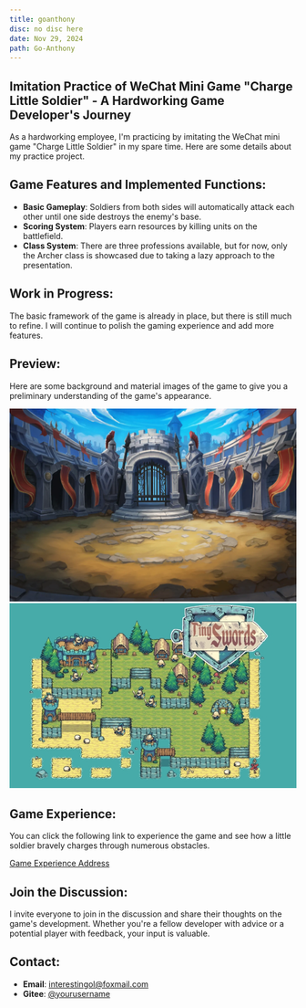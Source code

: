 ```yaml
---
title: goanthony
disc: no disc here
date: Nov 29, 2024
path: Go-Anthony
---
```

<special>
</special>

## Imitation Practice of WeChat Mini Game "Charge Little Soldier" - A Hardworking Game Developer's Journey

As a hardworking employee, I'm practicing by imitating the WeChat mini game "Charge Little Soldier" in my spare time. Here are some details about my practice project.

## Game Features and Implemented Functions:

- **Basic Gameplay**: Soldiers from both sides will automatically attack each other until one side destroys the enemy's base.
- **Scoring System**: Players earn resources by killing units on the battlefield.
- **Class System**: There are three professions available, but for now, only the Archer class is showcased due to taking a lazy approach to the presentation.

## Work in Progress:

The basic framework of the game is already in place, but there is still much to refine. I will continue to polish the gaming experience and add more features.

## Preview:

Here are some background and material images of the game to give you a preliminary understanding of the game's appearance.

![Background Image](../images/articles/game_03/background1.jpg)
![Material Image](../images/articles/game_03/sprites.jpg)

## Game Experience:

You can click the following link to experience the game and see how a little soldier bravely charges through numerous obstacles.

[Game Experience Address](https://goanthony.netlify.app/)


## Join the Discussion:

I invite everyone to join in the discussion and share their thoughts on the game's development. Whether you're a fellow developer with advice or a potential player with feedback, your input is valuable.

## Contact:

- **Email**: [interestingol@foxmail.com](mailto:example@example.com)
- **Gitee**: [@yourusername](https://gitee.com/zgn_13200126222)
